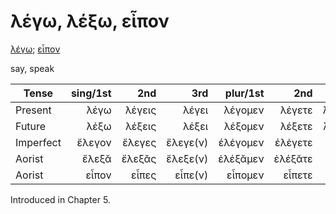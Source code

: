 # λέγω, λέξω, εἶπον

[λέγω](https://en.wiktionary.org/wiki/λέγω); [εἶπον](https://en.wiktionary.org/wiki/εἶπον)

say, speak

| Tense     | sing/1st |    2nd |      3rd | plur/1st |     2nd |        3rd | Infinitive |
|-----------|---------:|-------:|---------:|---------:|--------:|-----------:|:----------:|
| Present   |     λέγω | λέγεις |    λέγει |  λέγομεν |  λέγετε | λέγουσι(ν) |  1λέγειν   |
| Future    |     λέξω | λέξεις |    λέξει |  λέξομεν |  λέξετε | λέξουσι(ν) |   λέξειν   |
| Imperfect |   ἔλεγον | ἔλεγες | ἔλεγε(ν) | έλἐγομεν | έλἐγετε |     ἔλεγον |     -      |
| Aorist    |    ἔλεξᾰ | ἔλεξᾰς | ἔλεξε(ν) | ἐλέξᾰμεν | ἐλέξᾰτε |     ἔλεξᾰν |   εἰπεῖν   |
| Aorist    |    εἶπον |  εἶπες |  εἶπε(ν) |  εἶπομεν |  εἶπετε |      εἶπον |   εἰπεῖν   |

Introduced in Chapter 5.

